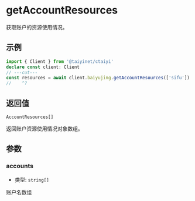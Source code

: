 # getAccountResources

获取账户的资源使用情况。

## 示例

```ts twoslash
import { Client } from '@taiyinet/ctaiyi'
declare const client: Client
// ---cut---
const resources = await client.baiyujing.getAccountResources(['sifu'])
//    ^?
```

## 返回值

`AccountResources[]`

返回账户资源使用情况对象数组。

## 参数

### accounts

- 类型: `string[]`

账户名数组

